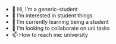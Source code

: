 - 👋 Hi, I’m a generic-student
- 👀 I’m interested in student things
- 🌱 I’m currently learning being a student
- 💞️ I’m looking to collaborate on uni tasks
- 📫 How to reach me: university

<!---
generic-student/generic-student is a ✨ special ✨ repository because its `README.md` (this file) appears on your GitHub profile.
You can click the Preview link to take a look at your changes.
--->
